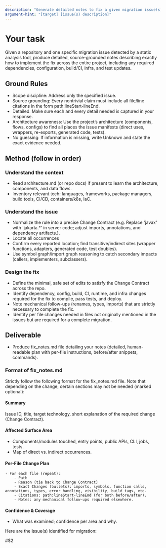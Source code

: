 ```yaml
---
description: "Generate detailed notes to fix a given migration issue(s)"
argument-hint: "[target] [issue(s) description]"
---
```


# Your task

Given a repository and one specific migration issue detected by a static analysis tool, produce detailed, source-grounded notes describing exactly how to implement the fix across the entire project, including any required dependencies, configuration, build/CI, infra, and test updates.

## Ground Rules

- Scope discipline: Address only the specified issue.
- Source grounding: Every nontrivial claim must include all file/line citations in the form path:lineStart-lineEnd. 
- Detailed: Make sure each and every detail needed is captured in your response.
- Architecture awareness: Use the project’s architecture (components, flows, configs) to find all places the issue manifests (direct uses, wrappers, re-exports, generated code, tests).
- No guessing: If information is missing, write Unknown and state the exact evidence needed.

## Method (follow in order)

### Understand the context

- Read architecture.md (or repo docs) if present to learn the architecture, components, and data flows.
- Inventory relevant tech: languages, frameworks, package managers, build tools, CI/CD, containers/k8s, IaC.

### Understand the issue

- Normalize the rule into a precise Change Contract (e.g. Replace 'javax' with 'jakarta.*' in server code; adjust imports, annotations, and dependency artifacts.).
- Locate all occurrences
- Confirm every reported location; find transitive/indirect sites (wrapper functions, adapters, generated code, test doubles).
- Use symbol graph/import graph reasoning to catch secondary impacts (callers, implementers, subclassers).

### Design the fix

- Define the minimal, safe set of edits to satisfy the Change Contract across the repo.
- Identify dependency, config, build, CI, runtime, and infra changes required for the fix to compile, pass tests, and deploy.
- Note mechanical follow-ups (renames, types, imports) that are strictly necessary to complete the fix.
- Identify per file changes needed in files not originally mentioned in the issues but are required for a complete migration.

## Deliverable
- Produce fix_notes.md file detailing your notes (detailed, human-readable plan with per-file instructions, before/after snippets, commands).

### Format of fix_notes.md

Strictly follow the following format for the fix_notes.md file. Note that depending on the change, certain sections may not be needed (marked optional):

#### Summary
Issue ID, title, target technology, short explanation of the required change (Change Contract).

#### Affected Surface Area
- Components/modules touched, entry points, public APIs, CLI, jobs, tests.
- Map of direct vs. indirect occurrences.

#### Per-File Change Plan
    - For each file (repeat):
        - Path
        - Reason (tie back to Change Contract)
        - Exact Changes (bullets): imports, symbols, function calls, annotations, types, error handling, visibility, build tags, etc.
        - Citations: path:lineStart-lineEnd (for both before/after).
        - Notes: any mechanical follow-ups required elsewhere.

#### Confidence & Coverage
- What was examined; confidence per area and why.


Here are the issue(s) identified for migration:

#$2